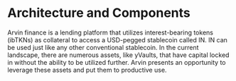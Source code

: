 # Architecture and Components

Arvin finance is a lending platform that utilizes interest-bearing tokens (ibTKNs) as collateral to access a USD-pegged stablecoin called IN. IN can be used just like any other conventional stablecoin. In the current landscape, there are numerous assets, like yVaults, that have capital locked in without the ability to be utilized further. Arvin presents an opportunity to leverage these assets and put them to productive use.
